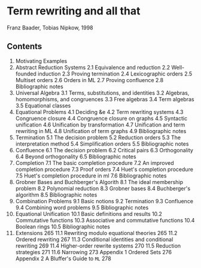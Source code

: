 # Term rewriting and all that
Franz Baader, Tobias Nipkow, 1998


## Contents

1. Motivating Examples
2. Abstract Reduction Systems
  2.1 Equivalence and reduction
  2.2 Well-founded induction
  2.3 Proving termination
  2.4 Lexicographic orders
  2.5 Multiset orders
  2.6 Orders in ML
  2.7 Proving confluence
  2.8 Bibliographic notes
3. Universal Algebra
  3.1 Terms, substitutions, and identities
  3.2 Algebras, homomorphisms, and congruences
  3.3 Free algebras
  3.4 Term algebras
  3.5 Equational classes
4. Equational Problems
  4.1 Deciding &e
  4.2 Term rewriting systems
  4.3 Congruence closure
  4.4 Congruence closure on graphs
  4.5 Syntactic unification
  4.6 Unification by transformation
  4.7 Unification and term rewriting in ML
  4.8 Unification of term graphs
  4.9 Bibliographic notes
5. Termination
  5.1 The decision problem
  5.2 Reduction orders
  5.3 The interpretation method
  5.4 Simplification orders
  5.5 Bibliographic notes
6. Confluence
  6.1 The decision problem
  6.2 Critical pairs
  6.3 Orthogonality
  6.4 Beyond orthogonality
  6.5 Bibliographic notes
7. Completion
  7.1 The basic completion procedure
  7.2 An improved completion procedure
  7.3 Proof orders
  7.4 Huet's completion procedure
  7.5 Huet's completion procedure in ml
  7.6 Bibliographic notes
8. Grobner Bases and Buchberger's Algorith
  8.1 The ideal membership problem
  8.2 Polynomial reduction
  8.3 Grobner bases
  8.4 Buchberger's algorithm
  8.5 Bibliographic notes
9. Combination Problems
  9.1 Basic notions
  9.2 Termination
  9.3 Confluence
  9.4 Combining word problems
  9.5 Bibliographic notes
10. Equational Unification
  10.1 Basic definitions and results
  10.2 Commutative functions
  10.3 Associative and commutative functions
  10.4 Boolean rings
  10.5 Bibliographic notes
11. Extensions 265
  11.1 Rewriting modulo equational theories 265
  11.2 Ordered rewriting 267
  11.3 Conditional identities and conditional rewriting 269
  11.4 Higher-order rewrite systems 270
  11.5 Reduction strategies 271
  11.6 Narrowing 273
Appendix 1 Ordered Sets 276
Appendix 2 A Bluffer's Guide to `ML` 278
